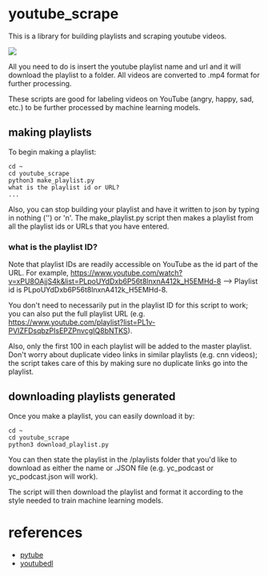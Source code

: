 # youtube_scrape
This is a library for building playlists and scraping youtube videos. 

![](https://media.giphy.com/media/tZ0J66Y9fOzG8/giphy.gif)

All you need to do is insert the youtube playlist name and url and it will download the playlist to a folder. All videos are converted to .mp4 format for further processing.

These scripts are good for labeling videos on YouTube (angry, happy, sad, etc.) to be further processed by machine learning models.

## making playlists

To begin making a playlist:
    
    cd ~
    cd youtube_scrape 
    python3 make_playlist.py
    what is the playlist id or URL?
    ...

Also, you can stop building your playlist and have it written to json by typing in nothing ('') or 'n'. 
The make_playlist.py script then makes a playlist from all the playlist ids or URLs that you have entered.

### what is the playlist ID?
Note that playlist IDs are readily accessible on YouTube as the id part of the URL. For example, https://www.youtube.com/watch?v=xPU8OAjjS4k&list=PLpoUYdDxb6P56t8lnxnA412k_H5EMHd-8 --> Playlist id is PLpoUYdDxb6P56t8lnxnA412k_H5EMHd-8. 

You don't need to necessarily put in the playlist ID for this script to work; you can also put the full playlist URL (e.g. https://www.youtube.com/playlist?list=PL1v-PVIZFDsqbzPIsEPZPnvcgIQ8bNTKS). 

Also, only the first 100 in each playlist will be added to the master playlist. Don't worry about duplicate video links in similar playlists (e.g. cnn videos); the script takes care of this by making sure no duplicate links go into the playlist. 

## downloading playlists generated 

Once you make a playlist, you can easily download it by:

    cd ~ 
    cd youtube_scrape
    python3 download_playlist.py 
    
You can then state the playlist in the /playlists folder that you'd like to download as either the name or .JSON file (e.g. 
yc_podcast or yc_podcast.json will work). 

The script will then download the playlist and format it according to the style needed to train machine learning models.
 
 # references
 * [pytube](https://github.com/nficano/pytube)
 * [youtubedl](https://rg3.github.io/youtube-dl/)
